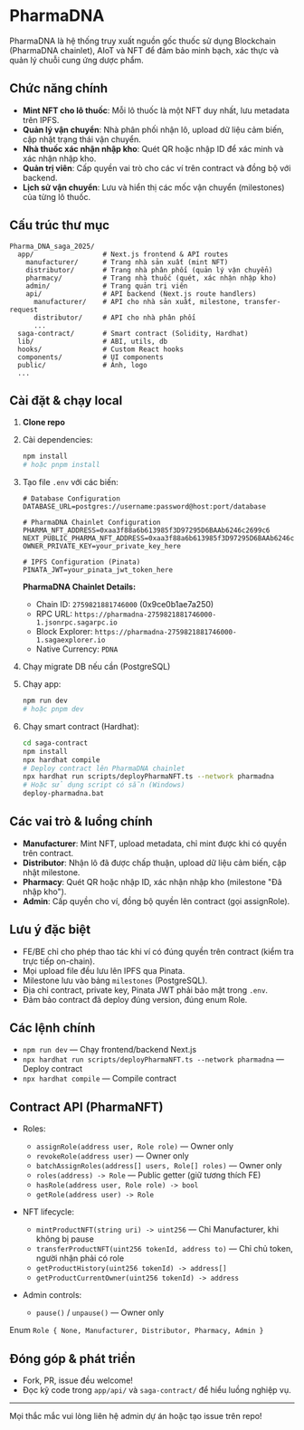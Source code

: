 # PharmaDNA

PharmaDNA là hệ thống truy xuất nguồn gốc thuốc sử dụng Blockchain (PharmaDNA chainlet), AIoT và NFT để đảm bảo minh bạch, xác thực và quản lý chuỗi cung ứng dược phẩm.

## Chức năng chính

- **Mint NFT cho lô thuốc**: Mỗi lô thuốc là một NFT duy nhất, lưu metadata trên IPFS.
- **Quản lý vận chuyển**: Nhà phân phối nhận lô, upload dữ liệu cảm biến, cập nhật trạng thái vận chuyển.
- **Nhà thuốc xác nhận nhập kho**: Quét QR hoặc nhập ID để xác minh và xác nhận nhập kho.
- **Quản trị viên**: Cấp quyền vai trò cho các ví trên contract và đồng bộ với backend.
- **Lịch sử vận chuyển**: Lưu và hiển thị các mốc vận chuyển (milestones) của từng lô thuốc.

## Cấu trúc thư mục

```
Pharma_DNA_saga_2025/
  app/                 # Next.js frontend & API routes
    manufacturer/      # Trang nhà sản xuất (mint NFT)
    distributor/       # Trang nhà phân phối (quản lý vận chuyển)
    pharmacy/          # Trang nhà thuốc (quét, xác nhận nhập kho)
    admin/             # Trang quản trị viên
    api/               # API backend (Next.js route handlers)
      manufacturer/    # API cho nhà sản xuất, milestone, transfer-request
      distributor/     # API cho nhà phân phối
      ...
  saga-contract/       # Smart contract (Solidity, Hardhat)
  lib/                 # ABI, utils, db
  hooks/               # Custom React hooks
  components/          # UI components
  public/              # Ảnh, logo
  ...
```

## Cài đặt & chạy local

1. **Clone repo**
2. Cài dependencies:
   ```bash
   npm install
   # hoặc pnpm install
   ```
3. Tạo file `.env` với các biến:

   ```env
   # Database Configuration
   DATABASE_URL=postgres://username:password@host:port/database

   # PharmaDNA Chainlet Configuration
   PHARMA_NFT_ADDRESS=0xaa3f88a6b613985f3D97295D6BAAb6246c2699c6
   NEXT_PUBLIC_PHARMA_NFT_ADDRESS=0xaa3f88a6b613985f3D97295D6BAAb6246c2699c6
   OWNER_PRIVATE_KEY=your_private_key_here

   # IPFS Configuration (Pinata)
   PINATA_JWT=your_pinata_jwt_token_here
   ```

   **PharmaDNA Chainlet Details:**

   - Chain ID: `2759821881746000` (0x9ce0b1ae7a250)
   - RPC URL: `https://pharmadna-2759821881746000-1.jsonrpc.sagarpc.io`
   - Block Explorer: `https://pharmadna-2759821881746000-1.sagaexplorer.io`
   - Native Currency: `PDNA`

4. Chạy migrate DB nếu cần (PostgreSQL)
5. Chạy app:
   ```bash
   npm run dev
   # hoặc pnpm dev
   ```
6. Chạy smart contract (Hardhat):
   ```bash
   cd saga-contract
   npm install
   npx hardhat compile
   # Deploy contract lên PharmaDNA chainlet
   npx hardhat run scripts/deployPharmaNFT.ts --network pharmadna
   # Hoặc sử dụng script có sẵn (Windows)
   deploy-pharmadna.bat
   ```

## Các vai trò & luồng chính

- **Manufacturer**: Mint NFT, upload metadata, chỉ mint được khi có quyền trên contract.
- **Distributor**: Nhận lô đã được chấp thuận, upload dữ liệu cảm biến, cập nhật milestone.
- **Pharmacy**: Quét QR hoặc nhập ID, xác nhận nhập kho (milestone "Đã nhập kho").
- **Admin**: Cấp quyền cho ví, đồng bộ quyền lên contract (gọi assignRole).

## Lưu ý đặc biệt

- FE/BE chỉ cho phép thao tác khi ví có đúng quyền trên contract (kiểm tra trực tiếp on-chain).
- Mọi upload file đều lưu lên IPFS qua Pinata.
- Milestone lưu vào bảng `milestones` (PostgreSQL).
- Địa chỉ contract, private key, Pinata JWT phải bảo mật trong `.env`.
- Đảm bảo contract đã deploy đúng version, đúng enum Role.

## Các lệnh chính

- `npm run dev` — Chạy frontend/backend Next.js
- `npx hardhat run scripts/deployPharmaNFT.ts --network pharmadna` — Deploy contract
- `npx hardhat compile` — Compile contract

## Contract API (PharmaNFT)

- Roles:

  - `assignRole(address user, Role role)` — Owner only
  - `revokeRole(address user)` — Owner only
  - `batchAssignRoles(address[] users, Role[] roles)` — Owner only
  - `roles(address) -> Role` — Public getter (giữ tương thích FE)
  - `hasRole(address user, Role role) -> bool`
  - `getRole(address user) -> Role`

- NFT lifecycle:

  - `mintProductNFT(string uri) -> uint256` — Chỉ Manufacturer, khi không bị pause
  - `transferProductNFT(uint256 tokenId, address to)` — Chỉ chủ token, người nhận phải có role
  - `getProductHistory(uint256 tokenId) -> address[]`
  - `getProductCurrentOwner(uint256 tokenId) -> address`

- Admin controls:
  - `pause()` / `unpause()` — Owner only

Enum `Role { None, Manufacturer, Distributor, Pharmacy, Admin }`

## Đóng góp & phát triển

- Fork, PR, issue đều welcome!
- Đọc kỹ code trong `app/api/` và `saga-contract/` để hiểu luồng nghiệp vụ.

---

Mọi thắc mắc vui lòng liên hệ admin dự án hoặc tạo issue trên repo!
